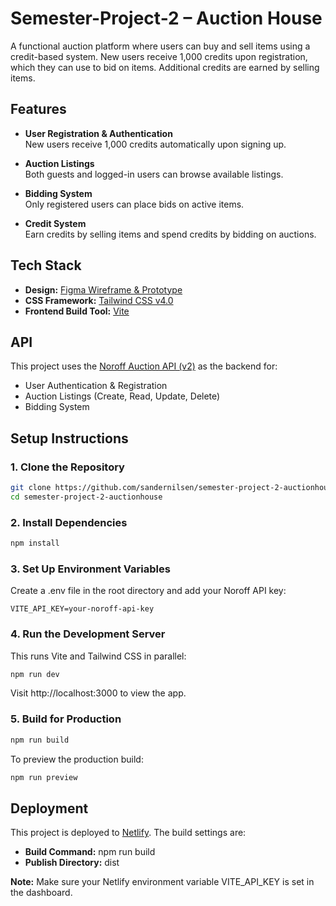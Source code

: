 # Semester-Project-2 – Auction House

A functional auction platform where users can buy and sell items using a credit-based system. New users receive 1,000 credits upon registration, which they can use to bid on items. Additional credits are earned by selling items.

## Features

- **User Registration & Authentication**  
  New users receive 1,000 credits automatically upon signing up.

- **Auction Listings**  
  Both guests and logged-in users can browse available listings.

- **Bidding System**  
  Only registered users can place bids on active items.

- **Credit System**  
  Earn credits by selling items and spend credits by bidding on auctions.

## Tech Stack

- **Design:** [Figma Wireframe & Prototype](https://www.figma.com/design/AX1ZyCJTAK4SBQInwqgZ6N/Semester-Project-2---Auction-Site?node-id=0-1&t=zdShkMUShuaRUpCk-1)
- **CSS Framework:** [Tailwind CSS v4.0](https://tailwindcss.com/docs/installation/tailwind-cli)
- **Frontend Build Tool:** [Vite](https://vite.dev/) 

## API

This project uses the [Noroff Auction API (v2)](https://docs.noroff.dev/docs/v2/auction-house/listings) as the backend for:
- User Authentication & Registration
- Auction Listings (Create, Read, Update, Delete)
- Bidding System

## Setup Instructions

### 1. Clone the Repository
```bash
git clone https://github.com/sandernilsen/semester-project-2-auctionhouse.git
cd semester-project-2-auctionhouse
```

### 2. Install Dependencies
```bash
npm install
```

### 3. Set Up Environment Variables
Create a .env file in the root directory and add your Noroff API key:
```env
VITE_API_KEY=your-noroff-api-key
```

### 4. Run the Development Server
This runs Vite and Tailwind CSS in parallel:
```bash
npm run dev
```
Visit http://localhost:3000 to view the app.

### 5. Build for Production
```bash
npm run build
```
To preview the production build:
```bash
npm run preview
```
## Deployment
This project is deployed to [Netlify](https://semester-project-2-auctionhouse.netlify.app/index.html). The build settings are:
- **Build Command:** npm run build
- **Publish Directory:** dist

**Note:** Make sure your Netlify environment variable VITE_API_KEY is set in the dashboard.

